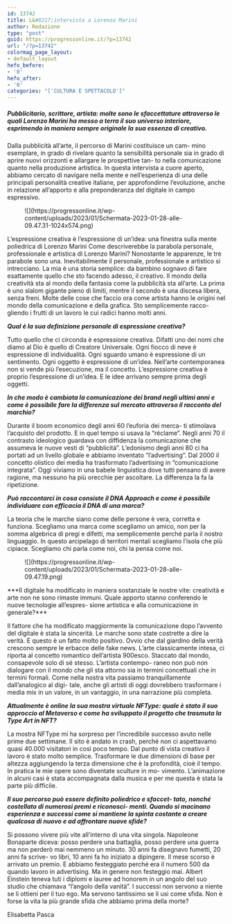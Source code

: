 ```yaml
---
id: 13742
title: L&#8217;intervista a Lorenzo Marini
author: Redazione
type: "post"
guid: https://progressonline.it/?p=13742
url: "/?p=13742"
colormag_page_layout:
- default_layout
hefo_before:
- '0'
hefo_after:
- '0'
categories: "['CULTURA E SPETTACOLO']"
---
```


##### Pubblicitario, scrittore, artista: molte sono le sfaccettature attraverso le quali Lorenzo Marini ha messo a terra il suo universo interiore, esprimendo in maniera sempre originale la sua essenza di creativo.

Dalla pubblicità all’arte, il percorso di Marini costituisce un cam- mino esemplare, in grado di rivelare quanto la sensibilità personale sia in grado di aprire nuovi orizzonti e allargare le prospettive tan- to nella comunicazione quanto nella produzione artistica. In questa intervista a cuore aperto, abbiamo cercato di navigare nella mente e nell’esperienza di una delle principali personalità creative italiane, per approfondirne l’evoluzione, anche in relazione all’apporto e alla preponderanza del digitale in campo espressivo.

<div class="wp-block-image"><figure class="aligncenter size-large is-resized">![](https://progressonline.it/wp-content/uploads/2023/01/Schermata-2023-01-28-alle-09.47.31-1024x574.png)</figure></div>L’espressione creativa è l’espressione di un’idea: una finestra sulla mente poliedrica di Lorenzo Marini Come descriverebbe la parabola personale, professionale e artistica di Lorenzo Marini? Nonostante le apparenze, le tre parabole sono una. Inevitabilmente il personale, professionale e artistico si intrecciano. La mia è una storia semplice: da bambino sognavo di fare esattamente quello che sto facendo adesso, il creativo. Il mondo della creatività sta al mondo della fantasia come la pubblicità sta all’arte. La prima è uno slalom gigante pieno di limiti, mentre il secondo è una discesa libera, senza freni. Molte delle cose che faccio ora come artista hanno le origini nel mondo della comunicazione e della grafica. Sto semplicemente racco- gliendo i frutti di un lavoro le cui radici hanno molti anni.

***Qual è la sua definizione personale di espressione creativa?***

Tutto quello che ci circonda è espressione creativa. Difatti uno dei nomi che diamo al Dio è quello di Creatore Universale. Ogni fiocco di neve è espressione di individualità. Ogni sguardo umano è espressione di un sentimento. Ogni oggetto è espressione di un’idea. Nell’arte contemporanea non si vende più l’esecuzione, ma il concetto. L’espressione creativa è proprio l’espressione di un’idea. E le idee arrivano sempre prima degli oggetti.

***In che modo è cambiata la comunicazione dei brand negli ultimi anni e come è possibile fare la differenza sul mercato attraverso il racconto del marchio?***  
  
Durante il boom economico degli anni 60 l’euforia dei merca- ti stimolava l’acquisto del prodotto. E in quel tempo si usava la “réclame”. Negli anni 70 il contrasto ideologico guardava con diffidenza la comunicazione che assumeva le nuove vesti di “pubblicità”. L’edonismo degli anni 80 ci ha portati ad un livello globale e abbiamo inventato “l’advertising”. Dal 2000 il concetto olistico dei media ha trasformato l’advertising in “comunicazione integrata”. Oggi viviamo in una babele linguistica dove tutti pensano di avere ragione, ma nessuno ha più orecchie per ascoltare. La differenza la fa la ripetizione.

***Può raccontarci in cosa consiste il DNA Approach e come è possibile individuare con efficacia il DNA di una marca?***  
  
La teoria che le marche siano come delle persone è vera, corretta e funziona. Scegliamo una marca come scegliamo un amico, non per la somma algebrica di pregi e difetti, ma semplicemente perché parla il nostro linguaggio. In questo arcipelago di territori mentali scegliamo l’isola che più cipiace. Scegliamo chi parla come noi, chi la pensa come noi.

<div class="wp-block-image"><figure class="aligncenter size-full is-resized">![](https://progressonline.it/wp-content/uploads/2023/01/Schermata-2023-01-28-alle-09.47.19.png)</figure></div>***Il digitale ha modificato in maniera sostanziale le nostre vite: creatività e arte non ne sono rimaste immuni. Quale apporto stanno conferendo le nuove tecnologie all’espres- sione artistica e alla comunicazione in generale?***

Il fattore che ha modificato maggiormente la comunicazione dopo l’avvento del digitale è stata la sincerità. Le marche sono state costrette a dire la verità. E questo è un fatto molto positivo. Ovvio che dal giardino della verità crescono sempre le erbacce delle fake news. L’arte classicamente intesa, ci riporta al concetto romantico dell’artista 900esco. Staccato dal mondo, consapevole solo di sé stesso. L’artista contempo- raneo non può non dialogare con il mondo che gli sta attorno sia in termini concettuali che in termini formali. Come nella nostra vita passiamo tranquillamente dall’analogico al digi- tale, anche gli artisti di oggi dovrebbero trasformare i media mix in un valore, in un vantaggio, in una narrazione più completa.

***Attualmente è online la sua mostra virtuale NFType: quale è stato il suo approccio al Metaverso e come ha sviluppato il progetto che trasmuta la Type Art in NFT?***  
  
La mostra NFType mi ha sorpreso per l’incredibile successo avuto nelle prime due settimane. Il sito è andato in crash, perché non ci aspettavamo quasi 40.000 visitatori in così poco tempo. Dal punto di vista creativo il lavoro è stato molto semplice. Trasformare le due dimensioni di base per altezza aggiungendo la terza dimensione che è la profondità, cioè il tempo. In pratica le mie opere sono diventate sculture in mo- vimento. L’animazione in alcuni casi è stata accompagnata dalla musica e per me questa è stata la parte più difficile.

***Il suo percorso può essere definito poliedrico e sfaccet- tato, nonché costellato di numerosi premi e riconosci- menti. Quando si macinano esperienza e successi come si mantiene la spinta costante a creare qualcosa di nuovo e ad affrontare nuove sfide?***

Si possono vivere più vite all’interno di una vita singola. Napoleone Bonaparte diceva: posso perdere una battaglia, posso perdere una guerra ma non perderò mai nemmeno un minuto. 30 anni fa disegnavo fumetti, 20 anni fa scrive- vo libri, 10 anni fa ho iniziato a dipingere. Il mese scorso è arrivato un premio. E abbiamo festeggiato perché era il numero 500 da quando lavoro in advertising. Ma in genere non festeggio mai. Albert Einstein teneva tuti i diplomi e lauree ad honorem in un angolo del suo studio che chiamava “l’angolo della vanità”. I successi non servono a niente se li ottieni per il tuo ego. Ma servono tantissimo se li usi come sfida. Non è forse la vita la più grande sfida che abbiamo prima della morte?

Elisabetta Pasca